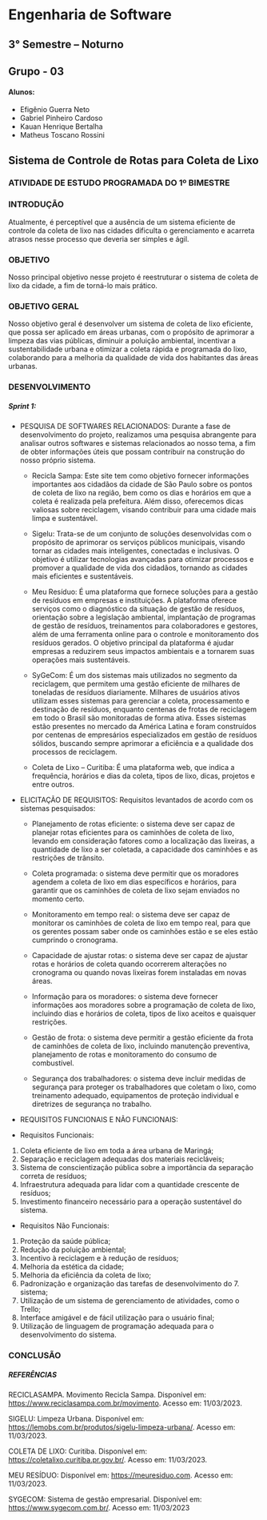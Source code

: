 # Engenharia de Software 
## 3° Semestre – Noturno 
## Grupo - 03 

#### Alunos:
- Efigênio Guerra Neto 
- Gabriel Pinheiro Cardoso 
- Kauan Henrique Bertalha 
- Matheus Toscano Rossini 

## Sistema de Controle de Rotas para Coleta de Lixo  
### ATIVIDADE DE ESTUDO PROGRAMADA DO 1º BIMESTRE 

### INTRODUÇÃO 
Atualmente, é perceptível que a ausência de um sistema eficiente de controle da coleta de lixo nas cidades dificulta o gerenciamento e acarreta atrasos nesse processo que deveria ser simples e ágil. 

### OBJETIVO 
Nosso principal objetivo nesse projeto é reestruturar o sistema de coleta de lixo da cidade, a fim de torná-lo mais prático. 

### OBJETIVO GERAL 
Nosso objetivo geral é desenvolver um sistema de coleta de lixo eficiente, que possa ser aplicado em áreas urbanas, com o propósito de aprimorar a limpeza das vias públicas, diminuir a poluição ambiental, incentivar a sustentabilidade urbana e otimizar a coleta rápida e programada do lixo, colaborando para a melhoria da qualidade de vida dos habitantes das áreas urbanas. 

### DESENVOLVIMENTO 
##### Sprint 1: 
- PESQUISA DE SOFTWARES RELACIONADOS: 
Durante a fase de desenvolvimento do projeto, realizamos uma pesquisa abrangente para analisar outros softwares e sistemas relacionados ao nosso tema, a fim de obter informações úteis que possam contribuir na construção do nosso próprio sistema. 

   - Recicla Sampa: Este site tem como objetivo fornecer informações importantes aos cidadãos da cidade de São Paulo sobre os pontos de coleta de lixo na região, bem como os dias e horários em que a coleta é realizada pela prefeitura. Além disso, oferecemos dicas valiosas sobre reciclagem, visando contribuir para uma cidade mais limpa e sustentável. 

  - Sigelu: Trata-se de um conjunto de soluções desenvolvidas com o propósito de aprimorar os serviços públicos municipais, visando tornar as cidades mais inteligentes, conectadas e inclusivas. O objetivo é utilizar tecnologias avançadas para otimizar processos e promover a qualidade de vida dos cidadãos, tornando as cidades mais eficientes e sustentáveis. 

  - Meu Resíduo: É uma plataforma que fornece soluções para a gestão de resíduos em empresas e instituições. A plataforma oferece serviços como o diagnóstico da situação de gestão de resíduos, orientação sobre a legislação ambiental, implantação de programas de gestão de resíduos, treinamentos para colaboradores e gestores, além de uma ferramenta online para o controle e monitoramento dos resíduos gerados. O objetivo principal da plataforma é ajudar empresas a reduzirem seus impactos ambientais e a tornarem suas operações mais sustentáveis. 

  - SyGeCom: É um dos sistemas mais utilizados no segmento da reciclagem, que permitem uma gestão eficiente de milhares de toneladas de resíduos diariamente. Milhares de usuários ativos utilizam esses sistemas para gerenciar a coleta, processamento e destinação de resíduos, enquanto centenas de frotas de reciclagem em todo o Brasil são monitoradas de forma ativa. Esses sistemas estão presentes no mercado da América Latina e foram construídos por centenas de empresários especializados em gestão de resíduos sólidos, buscando sempre aprimorar a eficiência e a qualidade dos processos de reciclagem. 

  - Coleta de Lixo – Curitiba: É uma plataforma web, que indica a frequência, horários e dias da coleta, tipos de lixo, dicas, projetos e entre outros. 

- ELICITAÇÃO DE REQUISITOS: 
Requisitos levantados de acordo com os sistemas pesquisados: 

  - Planejamento de rotas eficiente: o sistema deve ser capaz de planejar rotas eficientes para os caminhões de coleta de lixo, levando em consideração fatores como a localização das lixeiras, a quantidade de lixo a ser coletada, a capacidade dos caminhões e as restrições de trânsito.  

  - Coleta programada: o sistema deve permitir que os moradores agendem a coleta de lixo em dias específicos e horários, para garantir que os caminhões de coleta de lixo sejam enviados no momento certo.  

  - Monitoramento em tempo real: o sistema deve ser capaz de monitorar os caminhões de coleta de lixo em tempo real, para que os gerentes possam saber onde os caminhões estão e se eles estão cumprindo o cronograma.  

  - Capacidade de ajustar rotas: o sistema deve ser capaz de ajustar rotas e horários de coleta quando ocorrerem alterações no cronograma ou quando novas lixeiras forem instaladas em novas áreas.  

  - Informação para os moradores: o sistema deve fornecer informações aos moradores sobre a programação de coleta de lixo, incluindo dias e horários de coleta, tipos de lixo aceitos e quaisquer restrições.  

  - Gestão de frota: o sistema deve permitir a gestão eficiente da frota de caminhões de coleta de lixo, incluindo manutenção preventiva, planejamento de rotas e monitoramento do consumo de combustível.  

  - Segurança dos trabalhadores: o sistema deve incluir medidas de segurança para proteger os trabalhadores que coletam o lixo, como treinamento adequado, equipamentos de proteção individual e diretrizes de segurança no trabalho. 

- REQUISITOS FUNCIONAIS E NÃO FUNCIONAIS: 

- Requisitos Funcionais:  
1. Coleta eficiente de lixo em toda a área urbana de Maringá;  
2. Separação e reciclagem adequadas dos materiais recicláveis;  
3. Sistema de conscientização pública sobre a importância da separação correta de resíduos; 
4. Infraestrutura adequada para lidar com a quantidade crescente de resíduos;  
5. Investimento financeiro necessário para a operação sustentável do sistema.  

- Requisitos Não Funcionais:  

1. Proteção da saúde pública;  
2. Redução da poluição ambiental;  
3. Incentivo à reciclagem e à redução de resíduos;  
4. Melhoria da estética da cidade;  
5. Melhoria da eficiência da coleta de lixo;  
6. Padronização e organização das tarefas de desenvolvimento do 7. sistema;  
8. Utilização de um sistema de gerenciamento de atividades, como o Trello;  
9. Interface amigável e de fácil utilização para o usuário final;  
10. Utilização de linguagem de programação adequada para o desenvolvimento do sistema. 

### CONCLUSÃO 

 

##### REFERÊNCIAS 

RECICLASAMPA. Movimento Recicla Sampa. Disponível em: https://www.reciclasampa.com.br/movimento. Acesso em: 11/03/2023. 

SIGELU: Limpeza Urbana. Disponível em: <https://lemobs.com.br/produtos/sigelu-limpeza-urbana/>. Acesso em: 11/03/2023. 

COLETA DE LIXO: Curitiba. Disponível em: <https://coletalixo.curitiba.pr.gov.br/>. Acesso em: 11/03/2023. 

 MEU RESÍDUO: Disponível em: https://meuresiduo.com. Acesso em: 11/03/2023. 

SYGECOM: Sistema de gestão empresarial. Disponível em: https://www.sygecom.com.br/. Acesso em: 11/03/2023                    